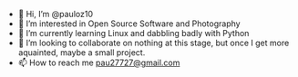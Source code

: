 - 👋 Hi, I’m @pauloz10
- 👀 I’m interested in Open Source Software and Photography
- 🌱 I’m currently learning Linux and dabbling badly with Python
- 💞️ I’m looking to collaborate on nothing at this stage, but once I get more aquainted, maybe a small project.
- 📫 How to reach me pau27727@gmail.com

<!---
pauloz10/pauloz10 is a ✨ special ✨ repository because its `README.md` (this file) appears on your GitHub profile.
You can click the Preview link to take a look at your changes.
--->
